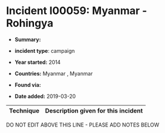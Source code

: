 # Incident I00059: Myanmar - Rohingya 

* **Summary:** 

* **incident type**: campaign

* **Year started:** 2014

* **Countries:** Myanmar , Myanmar

* **Found via:** 

* **Date added:** 2019-03-20
 

| Technique | Description given for this incident |
| --------- | ------------------------- |


DO NOT EDIT ABOVE THIS LINE - PLEASE ADD NOTES BELOW